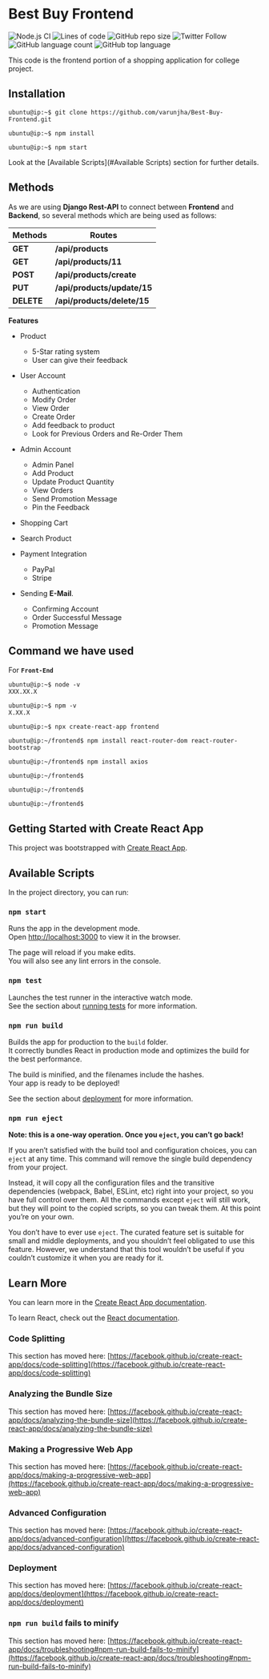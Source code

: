 # Best Buy Frontend

![Node.js CI](https://github.com/varunjha/Best-Buy-Frontend/workflows/Node.js%20CI/badge.svg)
![Lines of code](https://img.shields.io/tokei/lines/github/varunjha/Best-Buy-Frontend?style=flat)
![GitHub repo size](https://img.shields.io/github/repo-size/varunjha/Best-Buy-Frontend)
![Twitter Follow](https://img.shields.io/twitter/follow/varunjha089?style=flat)
![GitHub language count](https://img.shields.io/github/languages/count/varunjha/Best-Buy-Frontend)
![GitHub top language](https://img.shields.io/github/languages/top/varunjha/Best-Buy-Frontend)

This code is the frontend portion of a shopping application for college project.

## Installation

```colsole
ubuntu@ip:~$ git clone https://github.com/varunjha/Best-Buy-Frontend.git

ubuntu@ip:~$ npm install

ubuntu@ip:~$ npm start
```

Look at the [Available Scripts](#Available Scripts) section for further details.

## Methods

As we are using **Django Rest-API** to connect between **Frontend** and **Backend**, so several methods which are 
being used as follows:

| Methods | Routes |
|---|---|
| **GET** | **/api/products** |
| **GET** | **/api/products/11** |
| **POST** | **/api/products/create** |
| **PUT** | **/api/products/update/15** |
| **DELETE** | **/api/products/delete/15** |

**Features**

- Product
    - 5-Star rating system
    - User can give their feedback

- User Account
    - Authentication
    - Modify Order
    - View Order
    - Create Order
    - Add feedback to product
    - Look for Previous Orders and Re-Order Them

- Admin Account
    - Admin Panel
    - Add Product
    - Update Product Quantity
    - View Orders
    - Send Promotion Message
    - Pin the Feedback

- Shopping Cart

- Search Product

- Payment Integration
    - PayPal
    - Stripe

- Sending **E-Mail**.
    - Confirming Account
    - Order Successful Message
    - Promotion Message

## Command we have used

For **`Front-End`**

```console
ubuntu@ip:~$ node -v
XXX.XX.X

ubuntu@ip:~$ npm -v
X.XX.X

ubuntu@ip:~$ npx create-react-app frontend

ubuntu@ip:~/frontend$ npm install react-router-dom react-router-bootstrap

ubuntu@ip:~/frontend$ npm install axios

ubuntu@ip:~/frontend$ 

ubuntu@ip:~/frontend$ 

ubuntu@ip:~/frontend$ 
```


## Getting Started with Create React App

This project was bootstrapped with [Create React App](https://github.com/facebook/create-react-app).

## Available Scripts

In the project directory, you can run:

### `npm start`

Runs the app in the development mode.\
Open [http://localhost:3000](http://localhost:3000) to view it in the browser.

The page will reload if you make edits.\
You will also see any lint errors in the console.

### `npm test`

Launches the test runner in the interactive watch mode.\
See the section about [running tests](https://facebook.github.io/create-react-app/docs/running-tests) for more information.

### `npm run build`

Builds the app for production to the `build` folder.\
It correctly bundles React in production mode and optimizes the build for the best performance.

The build is minified, and the filenames include the hashes.\
Your app is ready to be deployed!

See the section about [deployment](https://facebook.github.io/create-react-app/docs/deployment) for more information.

### `npm run eject`

**Note: this is a one-way operation. Once you `eject`, you can’t go back!**

If you aren’t satisfied with the build tool and configuration choices, you can `eject` at any time. This command will remove the single build dependency from your project.

Instead, it will copy all the configuration files and the transitive dependencies (webpack, Babel, ESLint, etc) right into your project, so you have full control over them. All the commands except `eject` will still work, but they will point to the copied scripts, so you can tweak them. At this point you’re on your own.

You don’t have to ever use `eject`. The curated feature set is suitable for small and middle deployments, and you shouldn’t feel obligated to use this feature. However, we understand that this tool wouldn’t be useful if you couldn’t customize it when you are ready for it.

## Learn More

You can learn more in the [Create React App documentation](https://facebook.github.io/create-react-app/docs/getting-started).

To learn React, check out the [React documentation](https://reactjs.org/).

### Code Splitting

This section has moved here: [https://facebook.github.io/create-react-app/docs/code-splitting](https://facebook.github.io/create-react-app/docs/code-splitting)

### Analyzing the Bundle Size

This section has moved here: [https://facebook.github.io/create-react-app/docs/analyzing-the-bundle-size](https://facebook.github.io/create-react-app/docs/analyzing-the-bundle-size)

### Making a Progressive Web App

This section has moved here: [https://facebook.github.io/create-react-app/docs/making-a-progressive-web-app](https://facebook.github.io/create-react-app/docs/making-a-progressive-web-app)

### Advanced Configuration

This section has moved here: [https://facebook.github.io/create-react-app/docs/advanced-configuration](https://facebook.github.io/create-react-app/docs/advanced-configuration)

### Deployment

This section has moved here: [https://facebook.github.io/create-react-app/docs/deployment](https://facebook.github.io/create-react-app/docs/deployment)

### `npm run build` fails to minify

This section has moved here: [https://facebook.github.io/create-react-app/docs/troubleshooting#npm-run-build-fails-to-minify](https://facebook.github.io/create-react-app/docs/troubleshooting#npm-run-build-fails-to-minify)
